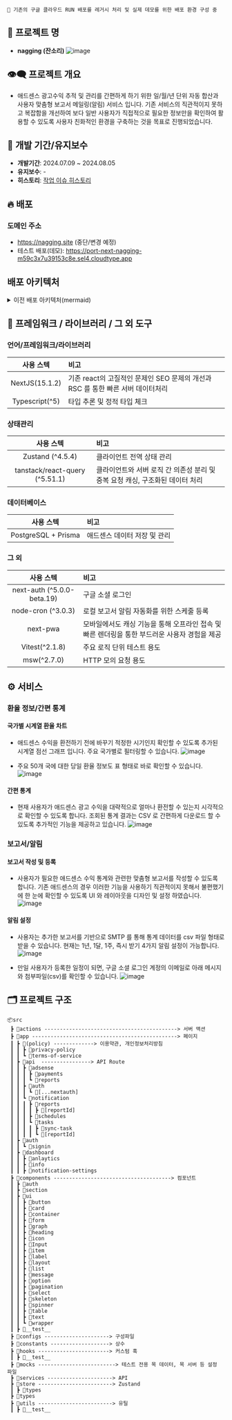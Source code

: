 ```
🔧 기존의 구글 클라우드 RUN 배포를 레거시 처리 및 실제 데모를 위한 배포 환경 구성 중
```

## 📓 프로젝트 명

- **nagging (잔소리)**
  ![image](https://github.com/user-attachments/assets/5009903f-bdce-40e3-a41c-ec619d283d02)

## 👁‍🗨 프로젝트 개요

- 애드센스 광고수익 추적 및 관리를 간편하게 하기 위한 일/월/년 단위 자동 합산과 사용자 맞춤형 보고서 메일링(알림) 서비스 입니다. 기존 서비스의 직관적이지 못하고 복잡함을 개선하여 보다 일반 사용자가 직접적으로 필요한 정보만을 확인하여 활용할 수 있도록 사용자 친화적인 환경을 구축하는 것을 목표로 진행되었습니다.

## 📅 개발 기간/유지보수

- **개발기간**: 2024.07.09 ~ 2024.08.05
- **유지보수**: -
- **히스토리**: [작업 이슈 히스토리](https://github.com/youngwan2/nagging/issues/2)

## 🔥 배포

### 도메인 주소

- https://nagging.site (중단/변경 예정)
- 테스트 배포(데모): https://port-next-nagging-m59c3x7u39153c8e.sel4.cloudtype.app

## 배포 아키텍처

<details>
  <summary>이전 배포 아키텍처(mermaid)</summary>

```mermaid
graph TD
    A[개발자 로컬 환경] -->|gcloud run deploy| B[Cloud Run]
    B -->|SQL Auth Proxy| C[Cloud SQL]
    B -->|서비스| D[사용자]
    B -->|서비스 워커| F[PWA]
    F -->|오프라인 기능| D

    subgraph "Google Cloud Platform"
    B
    C
    end

    subgraph "로컬 개발 환경"
    A -->|개발| E[Next.js 애플리케이션]
    E -->|PWA 구성| G[manifest.json]
    E -->|PWA 구성| H[service-worker.js]
    end

    subgraph "사용자 디바이스"
    F
    I[브라우저 캐시]
    F --> I
    end

    style A fill:#f9f,stroke:#333,stroke-width:2px
    style B fill:#bbf,stroke:#333,stroke-width:2px
    style C fill:#bfb,stroke:#333,stroke-width:2px
    style D fill:#ff9,stroke:#333,stroke-width:2px
    style E fill:#f96,stroke:#333,stroke-width:2px
    style F fill:#fcc,stroke:#333,stroke-width:2px
    style G fill:#cfc,stroke:#333,stroke-width:2px
    style H fill:#cfc,stroke:#333,stroke-width:2px
    style I fill:#ccf,stroke:#333,stroke-width:2px
```

</details>

## 🧰 프레임워크 / 라이브러리 / 그 외 도구

### 언어/프레임워크/라이브러리

|   사용 스텍    | 비고                                                                            |
| :------------: | :------------------------------------------------------------------------------ |
| NextJS(15.1.2) | 기존 react의 고질적인 문제인 SEO 문제의 개선과 RSC 를 통한 빠른 서버 데이터처리 |
| Typescript(^5) | 타입 추론 및 정적 타입 체크                                                     |

### 상태관리

|           사용 스텍            | 비고                                                                          |
| :----------------------------: | :---------------------------------------------------------------------------- |
|        Zustand (^4.5.4)        | 클라이언트 전역 상태 관리                                                     |
| tanstack/react-query (^5.51.1) | 클라이언트와 서버 로직 간 의존성 분리 및 중복 요청 캐싱, 구조화된 데이터 처리 |

### 데이터베이스

|      사용 스텍      | 비고                         |
| :-----------------: | :--------------------------- |
| PostgreSQL + Prisma | 애드센스 데이터 저장 및 관리 |

### 그 외

|         사용 스텍          | 비고                                                                                          |
| :------------------------: | :-------------------------------------------------------------------------------------------- |
| next-auth (^5.0.0-beta.19) | 구글 소셜 로그인                                                                              |
|     node-cron (^3.0.3)     | 로컬 보고서 알림 자동화를 위한 스케줄 등록                                                    |
|          next-pwa          | 모바일에서도 캐싱 기능을 통해 오프라인 접속 및 빠른 렌더링을 통한 부드러운 사용자 경험을 제공 |
|       Vitest(^2.1.8)       | 주요 로직 단위 테스트 용도                                                                    |
|        msw(^2.7.0)         | HTTP 모의 요청 용도                                                                           |

## ⚙ 서비스

### 환율 정보/간편 통계

#### 국가별 시계열 환율 차트

- 애드센스 수익을 환전하기 전에 바꾸기 적정한 시기인지 확인할 수 있도록 추가된 시계열 점선 그래프 입니다. 주요 국가별로 필터링할 수 있습니다.
  ![image](https://github.com/user-attachments/assets/d67c7ddc-cacd-42cd-8d14-f13f5258ea66)

- 주요 50개 국에 대한 당일 환율 정보도 표 형태로 바로 확인할 수 있습니다.
  ![image](https://github.com/user-attachments/assets/c4a63bcd-aade-4e8f-9618-1d4a868ed043)

#### 간편 통계

- 현재 사용자가 애드센스 광고 수익을 대략적으로 얼마나 환전할 수 있는지 시각적으로 확인할 수 있도록 합니다. 조회된 통계 결과는 CSV 로 간편하게 다운로드 할 수 있도록 추가적인 기능을 제공하고 있습니다.
  ![image](https://github.com/user-attachments/assets/71581ce3-294c-4fe8-b011-61c5de66e3d0)

### 보고서/알림

#### 보고서 작성 및 등록

- 사용자가 필요한 애드센스 수익 통계와 관련한 맞춤형 보고서를 작성할 수 있도록 합니다. 기존 애드센스의 경우 이러한 기능을 사용하기 직관적이지 못해서 불편했기에 한 눈에 확인할 수 있도록 UI 와 레이아웃을 디자인 및 설정 하였습니다.
  ![image](https://github.com/user-attachments/assets/bb43766b-9a21-4437-a36a-054d74dd6653)

#### 알림 설정

- 사용자는 추가한 보고서를 기반으로 SMTP 를 통해 통계 데이터를 csv 파일 형태로 받을 수 있습니다. 현재는 1년, 1달, 1주, 즉시 받기 4가지 알림 설정이 가능합니다.
  ![image](https://github.com/user-attachments/assets/bc143c34-f2a3-4413-b99b-79ad77da84a3)

- 만일 사용자가 등록한 일정이 되면, 구글 소셜 로그인 계정의 이메일로 아래 메시지와 첨부파일(csv)를 확인할 수 있습니다.
  ![image](https://github.com/user-attachments/assets/a375fa10-b003-4c3c-91d2-e7cf34fb50d2)

## 🗂️ 프로젝트 구조

```
📦src
 ┣ 📂actions -------------------------------------------> 서버 액션
 ┣ 📂app -----------------------------------------------> 페이지
 ┃ ┣ 📂(policy) -------------> 이용약관, 개인정보처리방침
 ┃ ┃ ┣ 📂privacy-policy
 ┃ ┃ ┗ 📂terms-of-service
 ┃ ┣ 📂api  ----------------> API Route
 ┃ ┃ ┣ 📂adsense
 ┃ ┃ ┃ ┣ 📂payments
 ┃ ┃ ┃ ┗ 📂reports
 ┃ ┃ ┣ 📂auth
 ┃ ┃ ┃ ┗ 📂[...nextauth]
 ┃ ┃ ┗ 📂notification
 ┃ ┃ ┃ ┣ 📂reports
 ┃ ┃ ┃ ┃ ┣ 📂[reportId]
 ┃ ┃ ┃ ┣ 📂schedules
 ┃ ┃ ┃ ┗ 📂tasks
 ┃ ┃ ┃ ┃ ┣ 📂sync-task
 ┃ ┃ ┃ ┃ ┗ 📂[reportId]
 ┃ ┣ 📂auth
 ┃ ┃ ┗ 📂signin
 ┃ ┣ 📂dashboard
 ┃ ┃ ┣ 📂anlaytics
 ┃ ┃ ┣ 📂info
 ┃ ┃ ┣ 📂notification-settings
 ┣ 📂components --------------------------------------> 컴포넌트
 ┃ ┣ 📂auth
 ┃ ┣ 📂section
 ┃ ┣ 📂ui
 ┃ ┃ ┣ 📂button
 ┃ ┃ ┣ 📂card
 ┃ ┃ ┣ 📂container
 ┃ ┃ ┣ 📂form
 ┃ ┃ ┣ 📂graph
 ┃ ┃ ┣ 📂heading
 ┃ ┃ ┣ 📂icon
 ┃ ┃ ┣ 📂Input
 ┃ ┃ ┣ 📂item
 ┃ ┃ ┣ 📂label
 ┃ ┃ ┣ 📂layout
 ┃ ┃ ┣ 📂list
 ┃ ┃ ┣ 📂message
 ┃ ┃ ┣ 📂option
 ┃ ┃ ┣ 📂pagination
 ┃ ┃ ┣ 📂select
 ┃ ┃ ┣ 📂skeleton
 ┃ ┃ ┣ 📂spinner
 ┃ ┃ ┣ 📂table
 ┃ ┃ ┣ 📂text
 ┃ ┃ ┗ 📂wrapper
 ┃ ┣ 📂__test__
 ┣ 📂configs ---------------------> 구성파일
 ┣ 📂constants -------------------> 상수
 ┣ 📂hooks -----------------------> 커스텀 훅
 ┃ ┣ 📂__test__
 ┣ 📂mocks -------------------------> 테스트 전용 목 데이터, 목 서버 등 설정 파일
 ┣ 📂services ---------------------> API
 ┣ 📂store ------------------------> Zustand
 ┃ ┣ 📂types
 ┣ 📂types
 ┣ 📂utils ------------------------> 유틸
 ┃ ┣ 📂__test__
```
